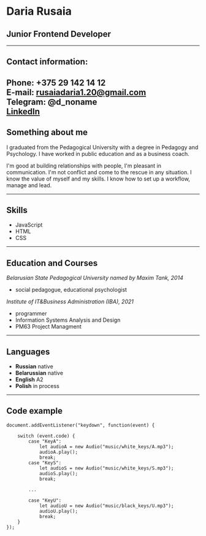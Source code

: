 # __Daria Rusaia__
## **Junior Frontend Developer**
***
## Contact information:
__Phone:__ +375 29 142 14 12  
__E-mail:__ rusaiadaria1.20@gmail.com  
__Telegram:__ @d_noname  
[LinkedIn](https://www.linkedin.com/in/daria-rusaia/)
---
## Something about me
I graduated from the Pedagogical University with a degree in Pedagogy and Psychology. I have worked in public education and as a business coach.

I'm good at building relationships with people, I'm pleasant in communication. I'm not conflict and come to the rescue in any situation. I know the value of myself and my skills. I know how to set up a workflow, manage and lead.

---
## Skills 
* JavaScript  
* HTML  
* CSS
---
## Education and Courses

*Belarusian State Pedagogical University named by Maxim Tank, 2014*
* social pedagogue, educational psychologist

*Institute of IT&Business Administration (IBA), 2021*
* programmer
* Information Systems Analysis and Design
* PM63 Project Managment
---
## Languages
* __Russian__ native  
* __Belarussian__ native
* __English__ A2
* __Polish__ in process
---
## Code example
```
document.addEventListener("keydown", function(event) {

    switch (event.code) {
        case "KeyA":
            let audioA = new Audio("music/white_keys/A.mp3");
            audioA.play();
            break;
        case "KeyS":
            let audioS = new Audio("music/white_keys/S.mp3");
            audioS.play();
            break;

        ... 

        case "KeyU":
            let audioU = new Audio("music/black_keys/U.mp3");
            audioU.play();
            break;
    }
});
```